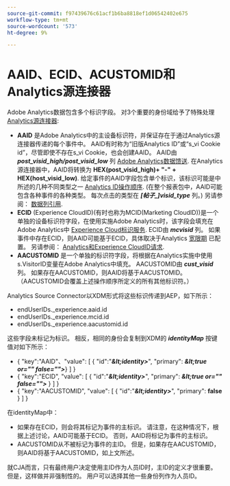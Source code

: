 ```yaml
---
source-git-commit: f97439676c61acf1b6ba8818ef1d06542402e675
workflow-type: tm+mt
source-wordcount: '573'
ht-degree: 9%

---
```

# AAID、ECID、ACUSTOMID和Analytics源连接器

Adobe Analytics数据包含多个标识字段。 对3个重要的身份域给予了特殊处理 [Analytics源连接器](https://experienceleague.adobe.com/docs/experience-platform/sources/ui-tutorials/create/adobe-applications/analytics.html?lang=zh-Hans):

* **AAID** 是Adobe Analytics中的主设备标识符，并保证存在于通过Analytics源连接器传递的每个事件中。 AAID有时称为“旧版Analytics ID”或“s\_vi Cookie id”，尽管即使不存在s\_vi Cookie，也会创建AAID。 AAID由 **_post\_visid\_high/post\_visid\_low_** 列 [Adobe Analytics数据馈送](https://experienceleague.adobe.com/docs/analytics/export/analytics-data-feed/data-feed-contents/datafeeds-reference.html?lang=zh-Hans#columns%2C-descriptions%2C-and-data-types). 在Analytics源连接器中，AAID将转换为 **HEX(post_visid_high)+ &quot;-&quot; + HEX(host_visid_low)**. 给定事件的AAID字段包含单个标识，该标识可能是中所述的几种不同类型之一 [Analytics ID操作顺序](https://experienceleague.adobe.com/docs/id-service/using/reference/analytics-reference/analytics-order-of-operations.html?lang=en%5B%5D). (在整个报表包中，AAID可能包含各种事件的各种类型。 每次点击的类型在 **_[帖子\_]visid\_type_** 列。) 另请参阅： [数据列引用](https://experienceleague.adobe.com/docs/analytics/export/analytics-data-feed/data-feed-contents/datafeeds-reference.html?lang=zh-Hans).
* **ECID** (Experience CloudID)(有时也称为MCID(Marketing CloudID))是一个单独的设备标识符字段，在使用实施Adobe Analytics时，该字段会填充在Adobe Analytics中 [Experience Cloud标识服务](https://experienceleague.adobe.com/docs/id-service/using/implementation/setup-analytics.html?lang=zh-Hans). ECID由 **_mcvisid_** 列。 如果事件中存在ECID，则AAID可能基于ECID，具体取决于Analytics [宽限期](https://experienceleague.adobe.com/docs/id-service/using/reference/analytics-reference/grace-period.html?lang=zh-Hans) 已配置。 另请参阅： [Analytics和Experience CloudID请求](https://experienceleague.adobe.com/docs/id-service/using/reference/analytics-reference/legacy-analytics.html?lang=en).
* **AACUSTOMID** 是一个单独的标识符字段，将根据在Analytics实施中使用s.VisitorID变量在Adobe Analytics中填充。 AACUSTOMID由 **_cust_visid_** 列。 如果存在AACUSTOMID，则AAID将基于AACUSTOMID。 （AACUSTOMID会覆盖上述操作顺序所定义的所有其他标识符。）

Analytics Source Connector以XDM形式将这些标识传递到AEP，如下所示：

* endUserIDs.\_experience.aaid.id
* endUserIDs.\_experience.mcid.id
* endUserIDs.\_experience.aacustomid.id

这些字段未标记为标识。 相反，相同的身份会复制到XDM的 **_identityMap_** 按键值对如下所示：

* { &quot;key&quot;:&quot;AAID&quot;、&quot;value&quot;: [ { &quot;id&quot;:&quot;**_\&lt;identity>_**&quot;, &quot;primary&quot;: **_\&lt;true or=&quot;&quot; false=&quot;&quot;>_**} ] }
* { &quot;key&quot;:&quot;ECID&quot;, &quot;value&quot;: [ { &quot;id&quot;:&quot;**_\&lt;identity>_**&quot;, &quot;primary&quot;: **_\&lt;true or=&quot;&quot; false=&quot;&quot;>_** } ] }
* { &quot;key&quot;:&quot;AACUSTOMID&quot;, &quot;value&quot;: [ { &quot;id&quot;:&quot;**_\&lt;identity>_**&quot;, &quot;primary&quot;: **false** } ] }

在identityMap中：

* 如果存在ECID，则会将其标记为事件的主标识。 请注意，在这种情况下，根据上述讨论，AAID可能基于ECID。
否则，AAID将标记为事件的主标识。
* AACUSTOMID从不被标记为事件的主ID。 但是，如果存在AACUSTOMID，则AAID将基于AACUSTOMID，如上文所述。

就CJA而言，只有最终用户决定使用主ID作为人员ID时，主ID的定义才很重要。 但是，这样做并非强制性的。 用户可以选择其他一些身份列作为人员ID。

